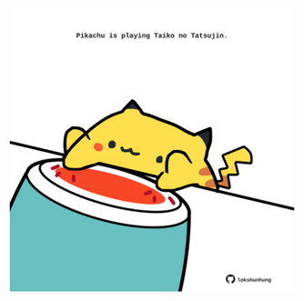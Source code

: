 <!-- built at 01/05/2025, 00:01:31 UTC -->
<p align="center">
  <img width="500" height="500" src="./ReadmeImage.svg">
</p>
